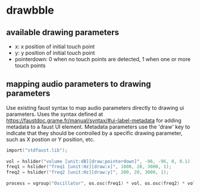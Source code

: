 # drawbble

## available drawing parameters
- x: x position of initial touch point
- y: y position of initial touch point
- pointerdown: 0 when no touch points are detected, 1 when one or more touch points

## mapping audio parameters to drawing parameters
Use existing faust syntax to map audio parameters directly to drawing ui parameters. Uses the syntax defined at https://faustdoc.grame.fr/manual/syntax/#ui-label-metadata for adding metadata to a faust UI element. Metadata parameters use the 'draw' key to indicate that they should be controlled by a specific drawing parameter, such as X postion or Y position, etc. 

```C
import("stdfaust.lib");
  
vol = hslider("volume [unit:dB][draw:pointerdown]", -96, -96, 0, 0.1) : ba.db2linear : si.smoo;
freq1 = hslider("freq1 [unit:Hz][draw:x]", 1000, 20, 3000, 1);
freq2 = hslider("freq2 [unit:Hz][draw:y]", 200, 20, 3000, 1);
  
process = vgroup("Oscillator", os.osc(freq1) * vol, os.osc(freq2) * vol);
```
